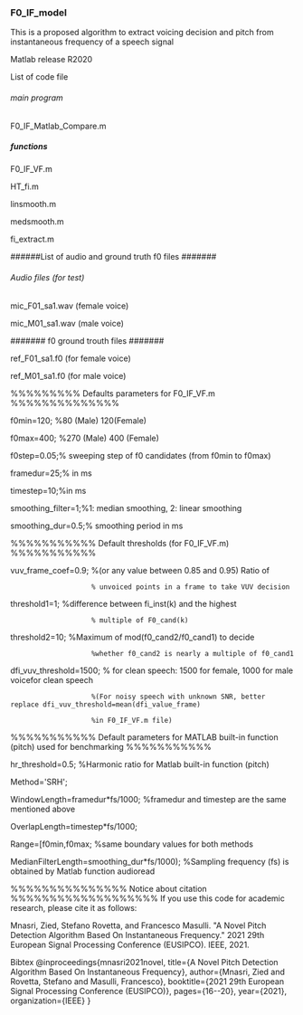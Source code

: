 ### F0_IF_model ###
This is a proposed algorithm to extract voicing decision and pitch from instantaneous frequency of a speech signal

Matlab release R2020

List of code file

###### main program ######
F0_IF_Matlab_Compare.m

#####  functions   #######
F0_IF_VF.m

HT_fi.m

linsmooth.m

medsmooth.m

fi_extract.m

######List of audio and ground truth f0 files #######

###### Audio files (for test) ########

mic_F01_sa1.wav (female voice)

mic_M01_sa1.wav (male voice)

####### f0 ground trouth files #######

ref_F01_sa1.f0 (for female voice)

ref_M01_sa1.f0 (for male voice)

%%%%%%%%% Defaults parameters for F0_IF_VF.m %%%%%%%%%%%%%%

f0min=120; %80 (Male) 120(Female)

f0max=400; %270 (Male) 400 (Female)

f0step=0.05;% sweeping step of f0 candidates (from f0min to f0max)

framedur=25;% in ms

timestep=10;%in ms

smoothing_filter=1;%1: median smoothing, 2: linear smoothing

smoothing_dur=0.5;% smoothing period in ms
  
%%%%%%%%%%% Default thresholds (for F0_IF_VF.m) %%%%%%%%%%%

vuv_frame_coef=0.9;     %(or any value between 0.85 and 0.95) Ratio of 

                        % unvoiced points in a frame to take VUV decision

threshold1=1;           %difference between fi_inst(k) and the highest
                        
                        % multiple of F0_cand(k)

threshold2=10;          %Maximum of mod(f0_cand2/f0_cand1) to decide
                        
                        %whether f0_cand2 is nearly a multiple of f0_cand1

 dfi_vuv_threshold=1500; % for clean speech: 1500 for female, 1000 for male voicefor clean speech 
                        
                        %(For noisy speech with unknown SNR, better replace dfi_vuv_threshold=mean(dfi_value_frame)
                        
                        %in F0_IF_VF.m file)

%%%%%%%%%%% Default parameters for MATLAB built-in function (pitch) used for benchmarking %%%%%%%%%%%

hr_threshold=0.5; %Harmonic ratio for Matlab built-in function (pitch)

Method='SRH';

WindowLength=framedur*fs/1000; %framedur and timestep are the same mentioned above

OverlapLength=timestep*fs/1000;

Range=[f0min,f0max; %same boundary values for both methods

MedianFilterLength=smoothing_dur*fs/1000); %Sampling frequency (fs) is obtained by Matlab function audioread

%%%%%%%%%%%%%%% Notice about citation %%%%%%%%%%%%%%%%%%%
If you use this code for academic research, please cite it as follows:

Mnasri, Zied, Stefano Rovetta, and Francesco Masulli. "A Novel Pitch Detection Algorithm Based On Instantaneous Frequency." 2021 29th European Signal Processing Conference (EUSIPCO). IEEE, 2021.

Bibtex
@inproceedings{mnasri2021novel,
  title={A Novel Pitch Detection Algorithm Based On Instantaneous Frequency},
  author={Mnasri, Zied and Rovetta, Stefano and Masulli, Francesco},
  booktitle={2021 29th European Signal Processing Conference (EUSIPCO)},
  pages={16--20},
  year={2021},
  organization={IEEE}
}
